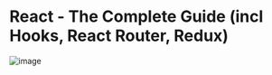 # React - The Complete Guide (incl Hooks, React Router, Redux)
![image](https://user-images.githubusercontent.com/103274587/186240623-8a145fd9-95ef-4aef-b0be-87f5b9002906.png)
